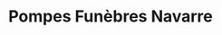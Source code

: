 ---
title: "Pompes Funèbres Navarre"
url: /valreas/pompes-funebres-navarre/
shop: directeurs de funérailles
---